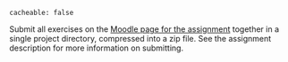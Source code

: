 ```
cacheable: false
```

Submit all exercises on the [Moodle page for the assignment](https://moodle.pugetsound.edu/moodle/mod/assign/view.php?id=335358) together in a single project directory, compressed into a zip file. See the assignment description for more information on submitting.
